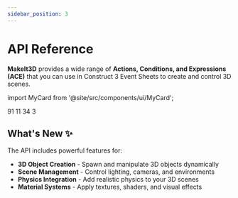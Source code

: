 ```yaml
---
sidebar_position: 3
---
```


# API Reference

**MakeIt3D** provides a wide range of **Actions, Conditions, and Expressions (ACE)** 
that you can use in Construct 3 Event Sheets to create and control 3D scenes.

import MyCard from '@site/src/components/ui/MyCard';

<div style={{
  display: 'grid',
  gridTemplateColumns: 'repeat(auto-fit, minmax(280px, 1fr))',
  gap: '2rem',
  padding: '2rem 0',
  marginTop: '2rem'
}}>
  <MyCard title="Actions" variant="actions" subtitle="Available Methods" href="/docs/aces/actions">
    91
  </MyCard>

  <MyCard title="Conditions" variant="conditions" subtitle="Logic Checks" href="/docs/aces/conditions">
    11
  </MyCard>

  <MyCard title="Expressions" variant="expressions" subtitle="Data Getters" href="/docs/aces/expressions">
    34
  </MyCard>

  <MyCard title="Plugin Properties" variant="properties" subtitle="Properties" href="/docs/aces/properties">
    3
  </MyCard>

  <!-- <MyCard title="PlaceHolder Object" variant="dependency" subtitle="dependency" href="/docs/aces/dependency">
    1
  </MyCard> -->


</div>

## What's New ✨

The API includes powerful features for:
- **3D Object Creation** - Spawn and manipulate 3D objects dynamically
- **Scene Management** - Control lighting, cameras, and environments  
- **Physics Integration** - Add realistic physics to your 3D scenes
- **Material Systems** - Apply textures, shaders, and visual effects
